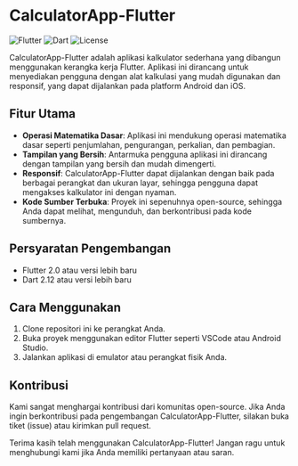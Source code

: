 # CalculatorApp-Flutter

![Flutter](https://img.shields.io/badge/Flutter-2.0-blue)
![Dart](https://img.shields.io/badge/Dart-2.12-green)
![License](https://img.shields.io/badge/License-MIT-red)

CalculatorApp-Flutter adalah aplikasi kalkulator sederhana yang dibangun menggunakan kerangka kerja Flutter. Aplikasi ini dirancang untuk menyediakan pengguna dengan alat kalkulasi yang mudah digunakan dan responsif, yang dapat dijalankan pada platform Android dan iOS.

## Fitur Utama
- **Operasi Matematika Dasar**: Aplikasi ini mendukung operasi matematika dasar seperti penjumlahan, pengurangan, perkalian, dan pembagian.
- **Tampilan yang Bersih**: Antarmuka pengguna aplikasi ini dirancang dengan tampilan yang bersih dan mudah dimengerti.
- **Responsif**: CalculatorApp-Flutter dapat dijalankan dengan baik pada berbagai perangkat dan ukuran layar, sehingga pengguna dapat mengakses kalkulator ini dengan nyaman.
- **Kode Sumber Terbuka**: Proyek ini sepenuhnya open-source, sehingga Anda dapat melihat, mengunduh, dan berkontribusi pada kode sumbernya.

## Persyaratan Pengembangan
- Flutter 2.0 atau versi lebih baru
- Dart 2.12 atau versi lebih baru

## Cara Menggunakan
1. Clone repositori ini ke perangkat Anda.
2. Buka proyek menggunakan editor Flutter seperti VSCode atau Android Studio.
3. Jalankan aplikasi di emulator atau perangkat fisik Anda.

## Kontribusi
Kami sangat menghargai kontribusi dari komunitas open-source. Jika Anda ingin berkontribusi pada pengembangan CalculatorApp-Flutter, silakan buka tiket (issue) atau kirimkan pull request.

Terima kasih telah menggunakan CalculatorApp-Flutter! Jangan ragu untuk menghubungi kami jika Anda memiliki pertanyaan atau saran.
